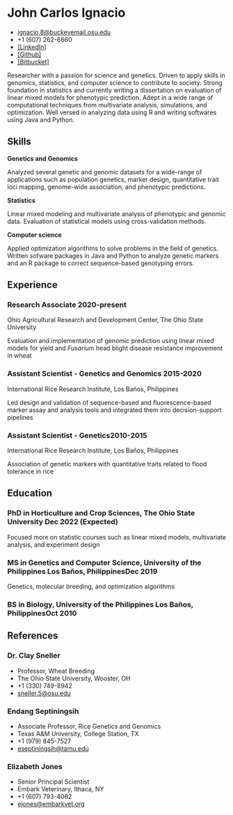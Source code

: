 <!-- The (first) h1 will be used as the <title> of the HTML page -->
# John Carlos Ignacio

<!-- The unordered list immediately after the h1 will be formatted on a single
line. It is intended to be used for contact details -->
- <ignacio.8@buckeyemail.osu.edu>
- +1 (607) 262-6660
- [\[LinkedIn\]](https://www.linkedin.com/in/john-carlos-ignacio-132131a7/)
- [\[Github\]](https://github.com/johncarlosignacio) 
- [\[Bitbucket\]](https://bitbucket.org/jcignacio/)


<!-- The paragraph after the h1 and ul and before the first h2 is optional. It
is intended to be used for a short summary. -->
Researcher with a passion for science and genetics. Driven to apply skills in genomics, statistics, and computer science to contribute to society. Strong foundation in statistics and currently writing a dissertation on evaluation of linear mixed models for phenotypic prediction. Adept in a wide range of computational techniques from multivariate analysis, simulations, and optimization. Well versed in analyzing data using R and writing softwares using Java and Python.

## Skills

**Genetics and Genomics**

Analyzed several genetic and genomic datasets for a wide-range of applications such as population genetics, marker design, quantitative trait loci mapping, genome-wide association, and phenotypic predictions.

**Statistics**

Linear mixed modeling and multivariate analysis of phenotypic and genomic data. Evaluation of statistical models using cross-validation methods.

**Computer science**

Applied optimization algorithms to solve problems in the field of genetics. Written sofware packages in Java and Python to analyze genetic markers and an R package to correct sequence-based genotyping errors.

## Experience

### <span>Research Associate</span> <span>2020-present</span>
Ohio Agricultural Research and Development Center, The Ohio State University

Evaluation and implementation of genomic prediction using linear mixed models for yield and *Fusarium* head blight disease resistance improvement in wheat

### <span>Assistant Scientist - Genetics and Genomics</span> <span>2015-2020</span>
International Rice Research Institute, Los Baños, Philippines

Led design and validation of sequence-based and fluorescence-based marker assay and analysis tools and integrated them into decision-support pipelines

### <span>Assistant Scientist - Genetics</span><span>2010-2015</span>
International Rice Research Institute, Los Baños, Philippines

Association of genetic markers with quantitative traits related to flood tolerance in rice

## Education

### <span>PhD in Horticulture and Crop Sciences, The Ohio State University</span><span> Dec 2022 (Expected)</span>

Focused more on statistic courses such as linear mixed models, multivariate analysis, and experiment design

### <span>MS in Genetics and Computer Science, University of the Philippines Los Baños, Philippines</span><span>Dec 2019</span>

Genetics, molecular breeding, and optimization algorithms

### <span>BS in Biology, University of the Philippines Los Baños, Philippines</span><span>Oct 2010</span>

## References

### Dr. Clay Sneller

- Professor, Wheat Breeding
- The Ohio State University, Wooster, OH
- +1 (330) 749-8942
- <sneller.5@osu.edu>

### Endang Septiningsih

- Associate Professor, Rice Genetics and Genomics
- Texas A&M University, College Station, TX
- +1 (979) 845-7527
- <eseptiningsih@tamu.edu>

### Elizabeth Jones

- Senior Principal Scientist
- Embark Veterinary, Ithaca, NY
- +1 (607) 793-4062
- <ejones@embarkvet.org>
